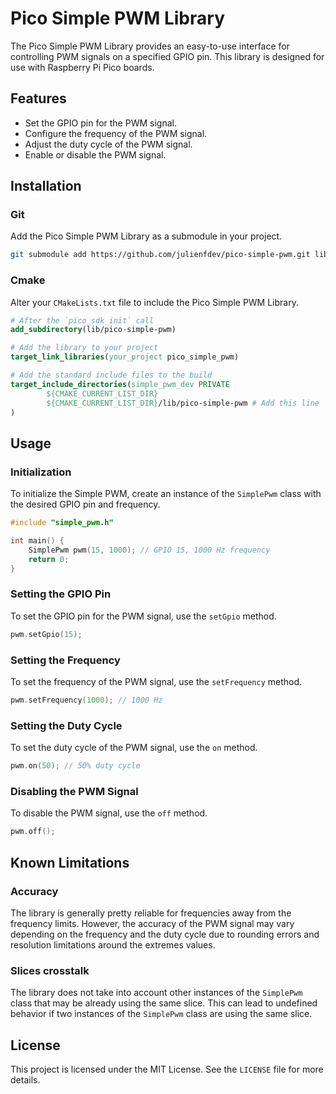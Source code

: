# Pico Simple PWM Library

The Pico Simple PWM Library provides an easy-to-use interface for controlling PWM signals on a specified GPIO pin. This library is designed for use with Raspberry Pi Pico boards.

## Features

- Set the GPIO pin for the PWM signal.
- Configure the frequency of the PWM signal.
- Adjust the duty cycle of the PWM signal.
- Enable or disable the PWM signal.

## Installation

### Git

Add the Pico Simple PWM Library as a submodule in your project.

```sh
git submodule add https://github.com/julienfdev/pico-simple-pwm.git lib/pico-simple-pwm
```
### Cmake

Alter your `CMakeLists.txt` file to include the Pico Simple PWM Library.

```cmake
# After the `pico_sdk_init` call
add_subdirectory(lib/pico-simple-pwm)

# Add the library to your project
target_link_libraries(your_project pico_simple_pwm)

# Add the standard include files to the build
target_include_directories(simple_pwm_dev PRIVATE
        ${CMAKE_CURRENT_LIST_DIR}
        ${CMAKE_CURRENT_LIST_DIR}/lib/pico-simple-pwm # Add this line
)
```

## Usage

### Initialization

To initialize the Simple PWM, create an instance of the `SimplePwm` class with the desired GPIO pin and frequency.

```cpp
#include "simple_pwm.h"

int main() {
    SimplePwm pwm(15, 1000); // GPIO 15, 1000 Hz frequency
    return 0;
}
```

### Setting the GPIO Pin

To set the GPIO pin for the PWM signal, use the `setGpio` method.

```cpp
pwm.setGpio(15);
```

### Setting the Frequency

To set the frequency of the PWM signal, use the `setFrequency` method.

```cpp
pwm.setFrequency(1000); // 1000 Hz
```

### Setting the Duty Cycle

To set the duty cycle of the PWM signal, use the `on` method.

```cpp
pwm.on(50); // 50% duty cycle
```

### Disabling the PWM Signal

To disable the PWM signal, use the `off` method.

```cpp
pwm.off();
```

## Known Limitations

### Accuracy

The library is generally pretty reliable for frequencies away from the frequency limits. However, the accuracy of the PWM signal may vary depending on the frequency and the duty cycle due to rounding errors and resolution limitations around the extremes values.

### Slices crosstalk

The library does not take into account other instances of the `SimplePwm` class that may be already using the same slice. This can lead to undefined behavior if two instances of the `SimplePwm` class are using the same slice.

## License

This project is licensed under the MIT License. See the `LICENSE` file for more details.
